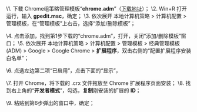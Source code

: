 \1. 下载 Chrome组策略管理模板“**chrome.adm**”（[下载地址](http://pan.baidu.com/s/191xx0)）；
\2. Win+R 打开运行，输入 **gpedit.msc**，确定；
\3. 依次展开 本地计算机策略 > 计算机配置 > 管理模板，在“管理模板”上右击，选择“添加/删除模板”；

\4. 点击添加，找到第1步下载的“chrome.adm”，打开，关闭“添加/删除模板”窗口；
\5. 依次展开 本地计算机策略 > 计算机配置 > 管理模板 > 经典管理模板(ADM) > Google > Google Chrome > **扩展程序**，双击右侧的“配置扩展程序安装白名单”；

\6. 点选左边第二项“已启用”，点击下面的“显示”，

\7. 打开 Chrome，将下载的 .crx 文件拖放至 Chrome 扩展程序页面安装；
\8. 找到右上角的“**开发者模式**”，勾选，**复制**刚安装的扩展的 **ID**；

\9. 粘贴到第6步弹出的窗口中，确定；

